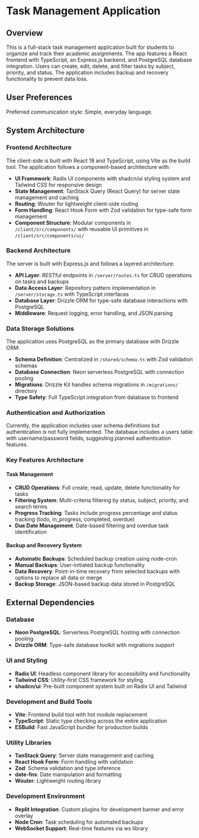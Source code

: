 # Task Management Application

## Overview

This is a full-stack task management application built for students to organize and track their academic assignments. The app features a React frontend with TypeScript, an Express.js backend, and PostgreSQL database integration. Users can create, edit, delete, and filter tasks by subject, priority, and status. The application includes backup and recovery functionality to prevent data loss.

## User Preferences

Preferred communication style: Simple, everyday language.

## System Architecture

### Frontend Architecture
The client-side is built with React 18 and TypeScript, using Vite as the build tool. The application follows a component-based architecture with:

- **UI Framework**: Radix UI components with shadcn/ui styling system and Tailwind CSS for responsive design
- **State Management**: TanStack Query (React Query) for server state management and caching
- **Routing**: Wouter for lightweight client-side routing
- **Form Handling**: React Hook Form with Zod validation for type-safe form management
- **Component Structure**: Modular components in `/client/src/components/` with reusable UI primitives in `/client/src/components/ui/`

### Backend Architecture
The server is built with Express.js and follows a layered architecture:

- **API Layer**: RESTful endpoints in `/server/routes.ts` for CRUD operations on tasks and backups
- **Data Access Layer**: Repository pattern implementation in `/server/storage.ts` with TypeScript interfaces
- **Database Layer**: Drizzle ORM for type-safe database interactions with PostgreSQL
- **Middleware**: Request logging, error handling, and JSON parsing

### Data Storage Solutions
The application uses PostgreSQL as the primary database with Drizzle ORM:

- **Schema Definition**: Centralized in `/shared/schema.ts` with Zod validation schemas
- **Database Connection**: Neon serverless PostgreSQL with connection pooling
- **Migrations**: Drizzle Kit handles schema migrations in `/migrations/` directory
- **Type Safety**: Full TypeScript integration from database to frontend

### Authentication and Authorization
Currently, the application includes user schema definitions but authentication is not fully implemented. The database includes a users table with username/password fields, suggesting planned authentication features.

### Key Features Architecture

#### Task Management
- **CRUD Operations**: Full create, read, update, delete functionality for tasks
- **Filtering System**: Multi-criteria filtering by status, subject, priority, and search terms
- **Progress Tracking**: Tasks include progress percentage and status tracking (todo, in_progress, completed, overdue)
- **Due Date Management**: Date-based filtering and overdue task identification

#### Backup and Recovery System
- **Automatic Backups**: Scheduled backup creation using node-cron
- **Manual Backups**: User-initiated backup functionality
- **Data Recovery**: Point-in-time recovery from selected backups with options to replace all data or merge
- **Backup Storage**: JSON-based backup data stored in PostgreSQL

## External Dependencies

### Database
- **Neon PostgreSQL**: Serverless PostgreSQL hosting with connection pooling
- **Drizzle ORM**: Type-safe database toolkit with migrations support

### UI and Styling
- **Radix UI**: Headless component library for accessibility and functionality
- **Tailwind CSS**: Utility-first CSS framework for styling
- **shadcn/ui**: Pre-built component system built on Radix UI and Tailwind

### Development and Build Tools
- **Vite**: Frontend build tool with hot module replacement
- **TypeScript**: Static type checking across the entire application
- **ESBuild**: Fast JavaScript bundler for production builds

### Utility Libraries
- **TanStack Query**: Server state management and caching
- **React Hook Form**: Form handling with validation
- **Zod**: Schema validation and type inference
- **date-fns**: Date manipulation and formatting
- **Wouter**: Lightweight routing library

### Development Environment
- **Replit Integration**: Custom plugins for development banner and error overlay
- **Node Cron**: Task scheduling for automated backups
- **WebSocket Support**: Real-time features via ws library